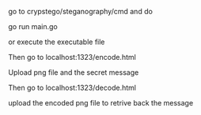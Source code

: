 go to crypstego/steganography/cmd and do 

go run main.go

or execute the executable file

Then go to localhost:1323/encode.html

Upload png file and the secret message

Then go to localhost:1323/decode.html

upload the encoded png file to retrive back the message 
